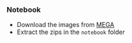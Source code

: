 ### Notebook
- Download the images from [MEGA](https://mega.nz/folder/LT4WhSaa#5bEwQjw68N9zOfInxDHZmw)
- Extract the zips in the `notebook` folder
